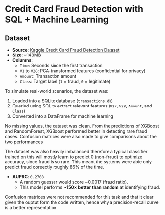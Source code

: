 # Credit Card Fraud Detection with SQL + Machine Learning

## Dataset

- **Source**: [Kaggle Credit Card Fraud Detection Dataset](https://www.kaggle.com/mlg-ulb/creditcardfraud)
- **Size**: ~143MB
- **Columns**:
  - `Time`: Seconds since the first transaction
  - `V1` to `V28`: PCA-transformed features (confidential for privacy)
  - `Amount`: Transaction amount
  - `Class`: Target label (`1` = fraud, `0` = legitimate)

To simulate real-world scenarios, the dataset was:
1. Loaded into a SQLite database (`transactions.db`)
2. Queried using SQL to extract relevant features (`V27`, `V28`, `Amount`, and `Class`)
3. Converted into a DataFrame for machine learning

No missing values, the dataset was clean. 
From the predictions of XGBoost and RandomForest, XGBoost performed better in detecting rare fraud cases. Confusion matrices were also made to give comparisons about the two performances

The dataset was also heavily imbalanced therefore a typical classifier trained on this will mostly learn to predict 0 (non-fraud) to optimize accuracy, since fraud is so rare. This meant the systems were able only predict fraud coreectly roughly 86% of the time.

- **AUPRC**: `0.2708`
  - A random guesser would score ~0.0017 (fraud ratio).
  - This model performs **~150× better than random** at identifying fraud.

Confusion matrices were not recommended for this task and that it clear given the ouptut form the code written, hence why a precision-recall curve is a better representation

